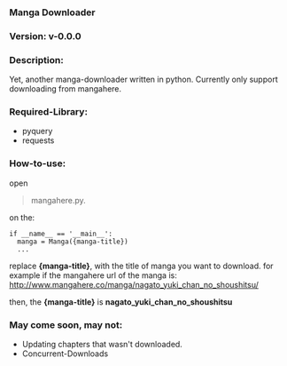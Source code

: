 ### Manga Downloader
### Version: v-0.0.0

### Description:
Yet, another manga-downloader written in python.
Currently only support downloading from mangahere.

### Required-Library:
- pyquery
- requests

### How-to-use:
open
> mangahere.py.

on the:
```
if __name__ == '__main__':
  manga = Manga({manga-title})
  ...
```
replace __{manga-title}__, with the title of manga you want to download. for example if the mangahere url of the manga is:
http://www.mangahere.co/manga/nagato_yuki_chan_no_shoushitsu/

then, the __{manga-title}__ is __nagato_yuki_chan_no_shoushitsu__

### May come soon, may not:
- Updating chapters that wasn't downloaded.
- Concurrent-Downloads